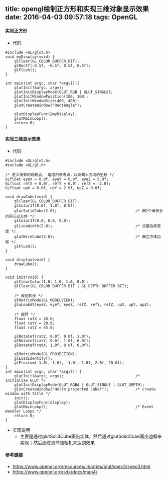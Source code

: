title: opengl绘制正方形和实现三维对象显示效果
date: 2016-04-03 09:57:18
tags: OpenGL
---

#### 实现正方形
+ 代码
```
#include <GL/glut.h>
void myDisplay(void) {
	glClear(GL_COLOR_BUFFER_BIT);
	glRectf(-0.5f, -0.5f, 0.5f, 0.5f);
	glFlush();
}

int main(int argc, char *argv[]){
	glutInit(&argc, argv);
	glutInitDisplayMode(GLUT_RGB | GLUT_SINGLE);
	glutInitWindowPosition(100, 100);
	glutInitWindowSize(400, 400);
	glutCreateWindow("Rectangle");

	glutDisplayFunc(&myDisplay);
	glutMainLoop();
	return 0;
}
```

<!-- more -->

#### 实现三维显示效果
+ 代码
```
#include <GL/glut.h>
#include <GL/gl.h>

/* 定义场景的观察点， 瞄准的参考点，以及朝上方向的坐标 */
GLfloat eyeX = 0.0f, eyeY = 0.0f, eyeZ = 5.0f;
GLfloat refX = 0.0f, refY = 0.0f, refZ = -2.0f;
GLfloat upX = 0.0f, upY = 2.0f, upZ = 0.0f;

void drawCube(void) {
	glClear(GL_COLOR_BUFFER_BIT);
	glColor3f(0.0f, 1.0f, 0.0f);
	glutSolidCube(2.0);                                   /* 画2个单元长的实心立方体 */
	glColor3f(0.0, 0.0, 0.0); 
	glLineWidth(2.0);                                     /* 设置边框宽度 */
	glutWireCube(2.0);                                    /* 画立方体边框 */
	glFlush();
}

void display(void) {
	drawCube();
}

void init(void) {
	glClearColor(1.0, 1.0, 1.0, 0.0);
	glClear(GL_COLOR_BUFFER_BIT | GL_DEPTH_BUFFER_BIT);

	/* 模型转换 */
	glMatrixMode(GL_MODELVIEW);
	gluLookAt(eyeX, eyeY, eyeZ, refX, refY, refZ, upX, upY, upZ);

	/* 旋转 */
	float ratX = 20.0;
	float ratY = 20.0;
	float ratZ = 45.0;
	
	glRotatef(ratZ, 0.0f, 0.0f, 1.0f);
	glRotatef(ratY, 0.0f, 1.0f, 0.0f);
	glRotatef(ratX, 1.0f, 0.0f, 0.0f);

	glMatrixMode(GL_PROJECTION);
	glLoadIdentity();
	glFrustum(-1.0f, 1.0f, -1.0f, 1.0f, 2.0f, 20.0f);
}
int main(int argc, char *argv[]) {
	glutInit(&argc, argv);                                /* initialize GLUT */
	glutInitDisplayMode(GLUT_RGBA | GLUT_SINGLE | GLUT_DEPTH);
	glutCreateWindow("Hello projected Cube!");            /* create window with title */
	init();
	glutDisplayFunc(display);
	glutMainLoop();                                       /* Event Handler Loops */
	return 0;
}
```

+ 实现说明
    - 主要是通过glutSolidCube画出实体，然后通过glutSolidCube画出边框来实现；然后通过调节照相机来达到效果

#### 参考链接
+ https://www.opengl.org/resources/libraries/glut/spec3/spec3.html
+ https://www.opengl.org/sdk/docs/man4/
